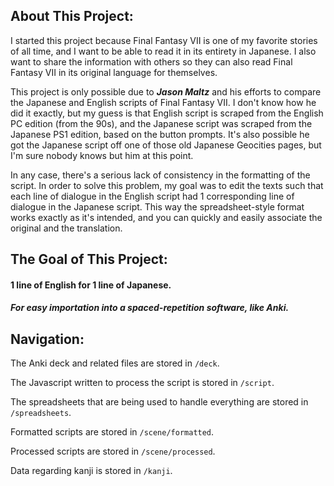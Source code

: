 About This Project:
---
I started this project because Final Fantasy VII is one of my favorite stories of all time, and I want to be able to read it in its entirety in Japanese. I also want to share the information with others so they can also read Final Fantasy VII in its original language for themselves.

This project is only possible due to ***Jason Maltz*** and his efforts to compare the Japanese and English scripts of Final Fantasy VII. I don't know how he did it exactly, but my guess is that English script is scraped from the English PC edition (from the 90s), and the Japanese script was scraped from the Japanese PS1 edition, based on the button prompts. It's also possible he got the Japanese script off one of those old Japanese Geocities pages, but I'm sure nobody knows but him at this point.

In any case, there's a serious lack of consistency in the formatting of the script. In order to solve this problem, my goal was to edit the texts such that each line of dialogue in the English script had 1 corresponding line of dialogue in the Japanese script. This way the spreadsheet-style format works exactly as it's intended, and you can quickly and easily associate the original and the translation.

The Goal of This Project:
---

#### **1 line of English for 1 line of Japanese.**
##### For easy importation into a spaced-repetition software, like Anki.


Navigation:
---
The Anki deck and related files are stored in `/deck`.

The Javascript written to process the script is stored in `/script`.

The spreadsheets that are being used to handle everything are stored in `/spreadsheets`.

Formatted scripts are stored in `/scene/formatted`.

Processed scripts are stored in `/scene/processed`.

Data regarding kanji is stored in `/kanji`.